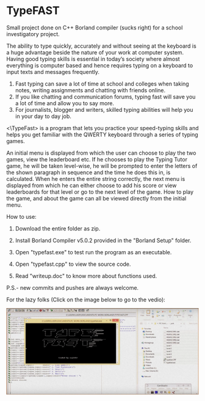 # TypeFAST


Small project done on C++ Borland compiler (sucks right) for a school investigatory project.


The ability to type quickly, accurately and without seeing at the keyboard is a huge advantage beside the nature of your work at computer system. Having good typing skills is essential in today’s society where almost everything is computer based and hence requires typing on a keyboard to input texts and messages frequently.

1. Fast typing can save a lot of time at school and colleges when taking notes, writing assignments and chatting with friends online.
2. If you like chatting and communication forums, typing fast will save you a lot of time and allow you to say more.
3. For journalists, blogger and writers, skilled typing abilities will help you in your day to day job.


<\TypeFast> is a program that lets you practice your speed-typing skills and helps you get familiar with the QWERTY keyboard through a series of typing games.



An initial menu is displayed from which the user can choose to play the two games, view the leaderboard etc. If he chooses to play the Typing Tutor game, he will be taken level-wise, he will be prompted to enter the letters of the shown paragraph in sequence and the time he does this in, is calculated. When he enters the entire string correctly, the next menu is displayed from which he can either choose to add his score or view leaderboards for that level or go to the next level of the game. How to play the game, and about the game can all be viewed directly from the initial menu.


How to use:

1) Download the entire folder as zip.  

2) Install Borland Compiler v5.0.2 provided in the "Borland Setup" folder.  

3) Open "typefast.exe" to test run the program as an executable.  

3) Open "typefast.cpp" to view the source code.  

4) Read "writeup.doc" to know more about functions used.  

P.S.- new commits and pushes are always welcome.  
  
  


For the lazy folks (Click on the image below to go to the vedio):

[![Click to watch the demo vedio](https://github.com/SujithSizon/TypeFAST/raw/master/Capture.PNG)](https://www.youtube.com/watch?v=trWaaisfIs0)



